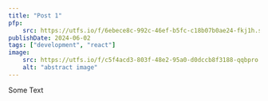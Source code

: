 ```yaml
---
title: "Post 1"
pfp:
    src: https://utfs.io/f/6ebece8c-992c-46ef-b5fc-c18b07b0ae24-fkj1h.svg
publishDate: 2024-06-02
tags: ["development", "react"]
image:
    src: https://utfs.io/f/c5f4acd3-803f-48e2-95a0-d0dccb8f3188-qqbpro.jpg
    alt: "abstract image"
---
```


Some Text
